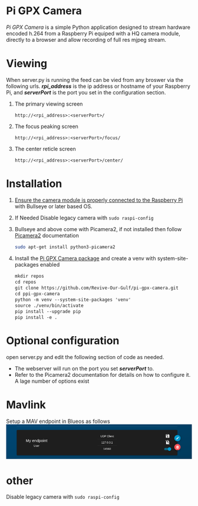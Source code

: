 # Pi GPX Camera
*Pi GPX Camera* is a simple Python application designed to stream hardware encoded h.264 from a Raspberry Pi equiped with a HQ camera module, directly to a browser and allow recording of full res mjpeg stream. 


# Viewing
When server.py is running the feed can be vied from any broswer via the following urls. **_rpi_address_** is the ip address or hostname of your Raspberry Pi, and **_serverPort_** is the port you set in the configuration section.  
1. The primary viewing screen 
    ```
    http://<rpi_address>:<serverPort>/
    ```
2. The focus peaking screen 
    ```
    http://<rpi_address>:<serverPort>/focus/
    ```
3. The center reticle screen 
    ```
    http://<rpi_address>:<serverPort>/center/
    ```

# Installation
1. [Ensure the camera module is properly connected to the Raspberry Pi](https://projects.raspberrypi.org/en/projects/getting-started-with-picamera/2) with Bullseye or later based OS.


2. If Needed Disable legacy camera with `sudo raspi-config`

3. Bullseye and above come with Picamera2, if not installed then follow [Picamera2](https://datasheets.raspberrypi.com/camera/picamera2-manual.pdf) documentation

    ``` sh
    sudo apt-get install python3-picamera2
    ```

5. Install the [Pi GPX Camera package](https://github.com/Revive-Our-Gulf/pi-gpx-camera) and create a venv with system-site-packages enabled
    ```
    mkdir repos
    cd repos
    git clone https://github.com/Revive-Our-Gulf/pi-gpx-camera.git
    cd ppi-gpx-camera
    python -m venv --system-site-packages 'venv'
    source ./venv/bin/activate
    pip install --upgrade pip
    pip install -e .
    ```


# Optional configuration
open server.py and edit the following section of code as needed. 
- The webserver will run on the port you set **_serverPort_** to.  
- Refer to the Picamera2 documentation for details on how to configure it. A lage number of options exist 


# Mavlink
Setup a MAV endpoint in Blueos as follows 
![BlueOS MAVLink Endpoint](readmeAssets/blueos-mavlink-endpoint.png)


# other
Disable legacy camera with `sudo raspi-config`



